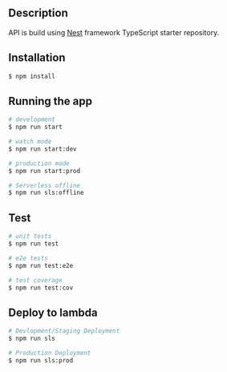 ## Description

API is build using [Nest](https://github.com/nestjs/nest) framework TypeScript starter repository.

## Installation

```bash
$ npm install
```

## Running the app

```bash
# development
$ npm run start

# watch mode
$ npm run start:dev

# production mode
$ npm run start:prod

# Serverless offline
$ npm run sls:offline
```

## Test

```bash
# unit tests
$ npm run test

# e2e tests
$ npm run test:e2e

# test coverage
$ npm run test:cov
```

## Deploy to lambda

```bash
# Devlopment/Staging Deployment
$ npm run sls

# Production Deployment
$ npm run sls:prod
```

